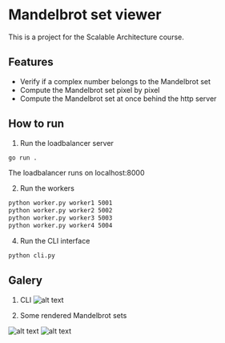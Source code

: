 # Mandelbrot set viewer

This is a project for the Scalable Architecture course.

## Features

- Verify if a complex number belongs to the Mandelbrot set 
- Compute the Mandelbrot set pixel by pixel 
- Compute the Mandelbrot set at once behind the http server 




## How to run 

1. Run the loadbalancer server 
```sh
go run .
```
The loadbalancer runs on localhost:8000

2. Run the workers 
```sh
python worker.py worker1 5001
python worker.py worker2 5002
python worker.py worker3 5003
python worker.py worker4 5004
```
4. Run the CLI interface

```sh
python cli.py
```
## Galery 
1. CLI
![alt text](https://github.com/[username]/[reponame]/blob/[branch]/image.jpg?raw=true)

2. Some rendered Mandelbrot sets 

![alt text](https://github.com/[username]/[reponame]/blob/[branch]/image.jpg?raw=true)
![alt text](https://github.com/[username]/[reponame]/blob/[branch]/image.jpg?raw=true)
